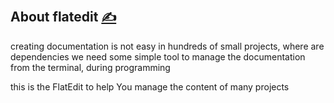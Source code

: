 
## About flatedit [<span style='font-size:20px;'>&#x270D;</span>](https://github.com/flatedit/examples/edit/main/DOCS/ABOUT.md)

creating documentation is not easy in hundreds of small projects, where are dependencies
we need some simple tool to manage the documentation from the terminal, during programming

this is the FlatEdit to help You manage the content of many projects
